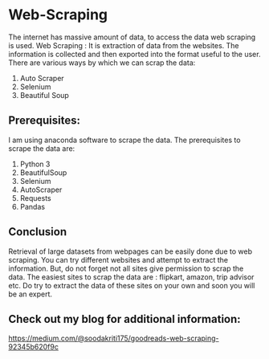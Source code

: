 # Web-Scraping
The internet has massive amount of data, to access the data web scraping is used.  Web Scraping : It is extraction of data from the websites. The information is collected and then exported into the format useful to the user.  There are various ways by which we can scrap the data:  
1. Auto Scraper 
2. Selenium  
3. Beautiful Soup

## Prerequisites:
I am using anaconda software to scrape the data. The prerequisites to scrape the data are:
1. Python 3
2. BeautifulSoup
3. Selenium
4. AutoScraper
5. Requests
6. Pandas

## Conclusion
Retrieval of large datasets from webpages can be easily done due to web scraping. You can try different websites and attempt to extract the information. But, do not forget not all sites give permission to scrap the data. The easiest sites to scrap the data are : flipkart, amazon, trip advisor etc. Do try to extract the data of these sites on your own and soon you will be an expert.

## Check out my blog for additional information:
https://medium.com/@soodakriti175/goodreads-web-scraping-92345b620f9c
